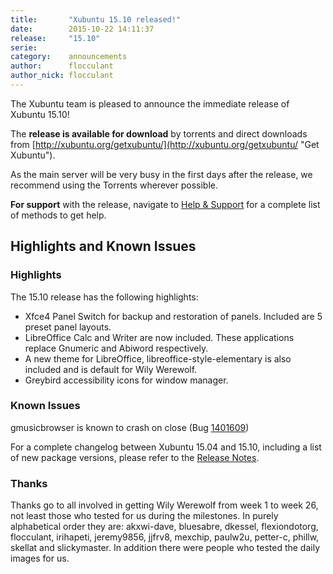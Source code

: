 ```yaml
---
title:       "Xubuntu 15.10 released!"
date:        2015-10-22 14:11:37
release:     "15.10"
serie:       
category:    announcements
author:      flocculant
author_nick: flocculant
---
```


The Xubuntu team is pleased to announce the immediate release of Xubuntu 15.10!

The **release is available for download** by torrents and direct downloads from [http://xubuntu.org/getxubuntu/](http://xubuntu.org/getxubuntu/ "Get Xubuntu").

As the main server will be very busy in the first days after the release, we recommend using the Torrents wherever possible.

**For support** with the release, navigate to [Help &amp; Support](http://xubuntu.org/help/ "Help & Support") for a complete list of methods to get help.

Highlights and Known Issues
---------------------------

### Highlights

The 15.10 release has the following highlights:

- Xfce4 Panel Switch for backup and restoration of panels. Included are 5 preset panel layouts.
- LibreOffice Calc and Writer are now included. These applications replace Gnumeric and Abiword respectively.
- A new theme for LibreOffice, libreoffice-style-elementary is also included and is default for Wily Werewolf.
- Greybird accessibility icons for window manager.

### Known Issues

gmusicbrowser is known to crash on close (Bug [1401609](https://bugs.launchpad.net/ubuntu/+source/gmusicbrowser/+bug/1401609))

For a complete changelog between Xubuntu 15.04 and 15.10, including a list of new package versions, please refer to the [Release Notes](https://wiki.ubuntu.com/WilyWerewolf/FinalRelease/Xubuntu "Xubuntu 15.10 Release Notes").

### Thanks

Thanks go to all involved in getting Wily Werewolf from week 1 to week 26, not least those who tested for us during the milestones. In purely alphabetical order they are: akxwi-dave, bluesabre, dkessel, flexiondotorg, flocculant, irihapeti, jeremy9856, jjfrv8, mexchip, paulw2u, petter-c, phillw, skellat and slickymaster. In addition there were people who tested the daily images for us.
